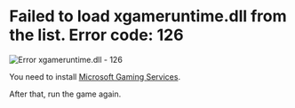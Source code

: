 # Failed to load xgameruntime.dll from the list. Error code: 126

![Error xgameruntime.dll - 126](/en/assets/errors/xgameruntime.dll-error-126.png)

You need to install [Microsoft Gaming Services](/en/microsoft-gaming-services.md).

After that, run the game again.